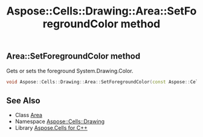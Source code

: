 ﻿---
title: Aspose::Cells::Drawing::Area::SetForegroundColor method
linktitle: SetForegroundColor
second_title: Aspose.Cells for C++ API Reference
description: 'Aspose::Cells::Drawing::Area::SetForegroundColor method. Gets or sets the foreground System.Drawing.Color in C++.'
type: docs
weight: 900
url: /cpp/aspose.cells.drawing/area/setforegroundcolor/
---
## Area::SetForegroundColor method


Gets or sets the foreground System.Drawing.Color.

```cpp
void Aspose::Cells::Drawing::Area::SetForegroundColor(const Aspose::Cells::Color &value)
```

## See Also

* Class [Area](../)
* Namespace [Aspose::Cells::Drawing](../../)
* Library [Aspose.Cells for C++](../../../)
